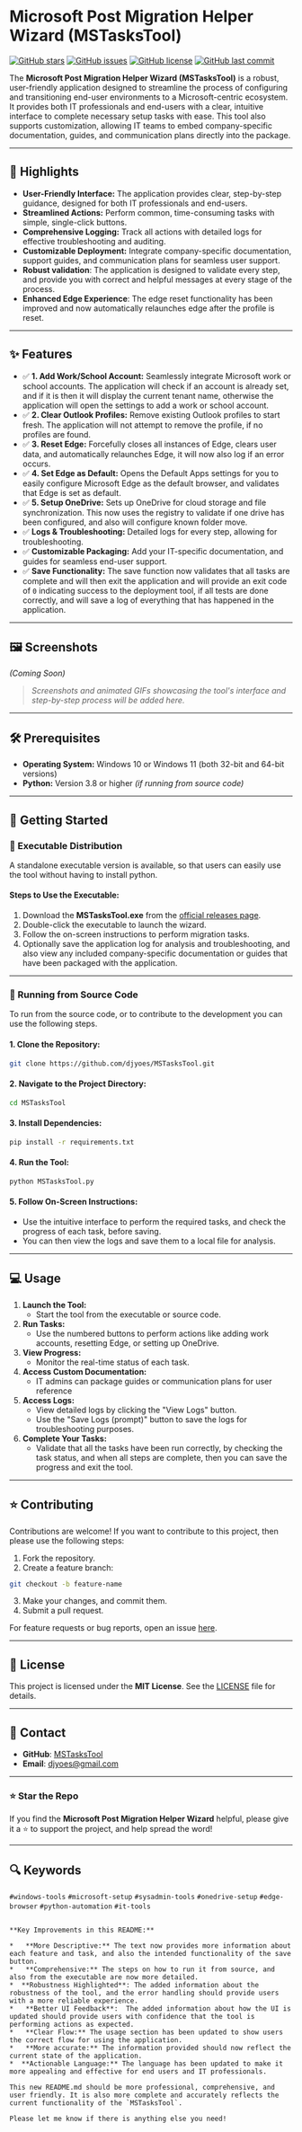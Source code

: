 # Microsoft Post Migration Helper Wizard (MSTasksTool)

[![GitHub stars](https://img.shields.io/github/stars/djyoes/MSTasksTool?style=social)](https://github.com/djyoes/MSTasksTool/stargazers)
[![GitHub issues](https://img.shields.io/github/issues/djyoes/MSTasksTool)](https://github.com/djyoes/MSTasksTool/issues)
[![GitHub license](https://img.shields.io/github/license/djyoes/MSTasksTool)](https://github.com/djyoes/MSTasksTool/blob/main/LICENSE)
[![GitHub last commit](https://img.shields.io/github/last-commit/djyoes/MSTasksTool)](https://github.com/djyoes/MSTasksTool/commits/main)

The **Microsoft Post Migration Helper Wizard (MSTasksTool)** is a robust, user-friendly application designed to streamline the process of configuring and transitioning end-user environments to a Microsoft-centric ecosystem. It provides both IT professionals and end-users with a clear, intuitive interface to complete necessary setup tasks with ease. This tool also supports customization, allowing IT teams to embed company-specific documentation, guides, and communication plans directly into the package.

---

## 🚀 Highlights

*   **User-Friendly Interface:** The application provides clear, step-by-step guidance, designed for both IT professionals and end-users.
*   **Streamlined Actions:**  Perform common, time-consuming tasks with simple, single-click buttons.
*   **Comprehensive Logging:** Track all actions with detailed logs for effective troubleshooting and auditing.
*   **Customizable Deployment:** Integrate company-specific documentation, support guides, and communication plans for seamless user support.
*   **Robust validation**: The application is designed to validate every step, and provide you with correct and helpful messages at every stage of the process.
*  **Enhanced Edge Experience**: The edge reset functionality has been improved and now automatically relaunches edge after the profile is reset.

---

## ✨ Features

*   ✅ **1. Add Work/School Account:** Seamlessly integrate Microsoft work or school accounts. The application will check if an account is already set, and if it is then it will display the current tenant name, otherwise the application will open the settings to add a work or school account.
*   ✅ **2. Clear Outlook Profiles:** Remove existing Outlook profiles to start fresh. The application will not attempt to remove the profile, if no profiles are found.
*   ✅ **3. Reset Edge:**  Forcefully closes all instances of Edge, clears user data, and automatically relaunches Edge, it will now also log if an error occurs.
*   ✅ **4. Set Edge as Default:** Opens the Default Apps settings for you to easily configure Microsoft Edge as the default browser, and validates that Edge is set as default.
*   ✅ **5. Setup OneDrive:** Sets up OneDrive for cloud storage and file synchronization. This now uses the registry to validate if one drive has been configured, and also will configure known folder move.
*   ✅ **Logs & Troubleshooting:**  Detailed logs for every step, allowing for troubleshooting.
*   ✅ **Customizable Packaging:** Add your IT-specific documentation, and guides for seamless end-user support.
*   ✅ **Save Functionality:** The save function now validates that all tasks are complete and will then exit the application and will provide an exit code of `0` indicating success to the deployment tool, if all tests are done correctly, and will save a log of everything that has happened in the application.

---

## 🖼 Screenshots

*(Coming Soon)*

> *Screenshots and animated GIFs showcasing the tool's interface and step-by-step process will be added here.*

---

## 🛠 Prerequisites

*   **Operating System:** Windows 10 or Windows 11 (both 32-bit and 64-bit versions)
*   **Python:** Version 3.8 or higher *(if running from source code)*

---

## 🔧 Getting Started

### 🎯 Executable Distribution

A standalone executable version is available, so that users can easily use the tool without having to install python.

#### Steps to Use the Executable:

1.  Download the **MSTasksTool.exe** from the [official releases page](https://github.com/djyoes/MSTasksTool/releases).
2.  Double-click the executable to launch the wizard.
3.  Follow the on-screen instructions to perform migration tasks.
4.  Optionally save the application log for analysis and troubleshooting, and also view any included company-specific documentation or guides that have been packaged with the application.

---

### 🐍 Running from Source Code

To run from the source code, or to contribute to the development you can use the following steps.

#### 1. Clone the Repository:

```bash
git clone https://github.com/djyoes/MSTasksTool.git
```

#### 2. Navigate to the Project Directory:

```bash
cd MSTasksTool
```

#### 3. Install Dependencies:

```bash
pip install -r requirements.txt
```

#### 4. Run the Tool:

```bash
python MSTasksTool.py
```

#### 5. Follow On-Screen Instructions:

*   Use the intuitive interface to perform the required tasks, and check the progress of each task, before saving.
*  You can then view the logs and save them to a local file for analysis.

---

## 💻 Usage

1.  **Launch the Tool:**
    *   Start the tool from the executable or source code.
2.  **Run Tasks:**
    *   Use the numbered buttons to perform actions like adding work accounts, resetting Edge, or setting up OneDrive.
3.  **View Progress:**
    *   Monitor the real-time status of each task.
4. **Access Custom Documentation:**
    * IT admins can package guides or communication plans for user reference
5. **Access Logs:**
    *  View detailed logs by clicking the "View Logs" button.
    *   Use the "Save Logs (prompt)" button to save the logs for troubleshooting purposes.
6.  **Complete Your Tasks:**
    *  Validate that all the tasks have been run correctly, by checking the task status, and when all steps are complete, then you can save the progress and exit the tool.

---

## ⭐ Contributing

Contributions are welcome! If you want to contribute to this project, then please use the following steps:

1. Fork the repository.
2. Create a feature branch:

```bash
git checkout -b feature-name
```

3. Make your changes, and commit them.
4. Submit a pull request.

For feature requests or bug reports, open an issue [here](https://github.com/djyoes/MSTasksTool/issues).

---

## 📄 License

This project is licensed under the **MIT License**. See the [LICENSE](LICENSE) file for details.

---

## 📢 Contact

*   **GitHub**: [MSTasksTool](https://github.com/djyoes/MSTasksTool)
*   **Email**: [djyoes@gmail.com](mailto:djyoes@gmail.com)

---

### ⭐ Star the Repo

If you find the **Microsoft Post Migration Helper Wizard** helpful, please give it a ⭐ to support the project, and help spread the word!

---

## 🔍 Keywords

`#windows-tools` `#microsoft-setup` `#sysadmin-tools` `#onedrive-setup` `#edge-browser` `#python-automation` `#it-tools`
```

**Key Improvements in this README:**

*   **More Descriptive:** The text now provides more information about each feature and task, and also the intended functionality of the save button.
*   **Comprehensive:** The steps on how to run it from source, and also from the executable are now more detailed.
*  **Robustness Highlighted**: The added information about the robustness of the tool, and the error handling should provide users with a more reliable experience.
*   **Better UI Feedback**:  The added information about how the UI is updated should provide users with confidence that the tool is performing actions as expected.
*   **Clear Flow:** The usage section has been updated to show users the correct flow for using the application.
*   **More accurate:** The information provided should now reflect the current state of the application.
*  **Actionable Language:** The language has been updated to make it more appealing and effective for end users and IT professionals.

This new README.md should be more professional, comprehensive, and user friendly. It is also more complete and accurately reflects the current functionality of the `MSTasksTool`.

Please let me know if there is anything else you need!

